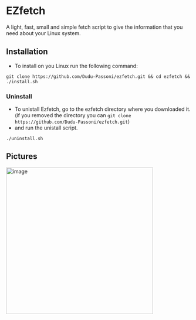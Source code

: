 # **EZfetch**
A light, fast, small and simple fetch script to give the information that you need about your Linux system.

## Installation

* To install on you Linux run the following command:

```
git clone https://github.com/Dudu-Passoni/ezfetch.git && cd ezfetch && ./install.sh
```
### Uninstall


* To unistall Ezfetch, go to the ezfetch directory where you downloaded it. (if you removed the directory you can ```git clone https://github.com/Dudu-Passoni/ezfetch.git```)
* and run the unistall script.

```
./uninstall.sh
```

## Pictures
<p align="">
  <img src="https://github.com/user-attachments/assets/68b3c35e-1038-48e1-9964-baf53c6836ab" alt="image" width="400">
</p>

